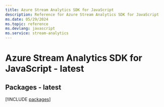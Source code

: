 ```yaml
---
title: Azure Stream Analytics SDK for JavaScript
description: Reference for Azure Stream Analytics SDK for JavaScript
ms.date: 05/29/2024
ms.topic: reference
ms.devlang: javascript
ms.service: stream-analytics
---
```

# Azure Stream Analytics SDK for JavaScript - latest
## Packages - latest
[!INCLUDE [packages](stream-analytics-index.md)]